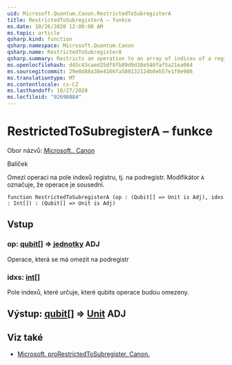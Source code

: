 ```yaml
---
uid: Microsoft.Quantum.Canon.RestrictedToSubregisterA
title: RestrictedToSubregisterA – funkce
ms.date: 10/26/2020 12:00:00 AM
ms.topic: article
qsharp.kind: function
qsharp.namespace: Microsoft.Quantum.Canon
qsharp.name: RestrictedToSubregisterA
qsharp.summary: Restricts an operation to an array of indices of a register, i.e., a subregister. The modifier `A` indicates that the operation is adjointable.
ms.openlocfilehash: d45c43caed35df8fb89d9d38e540faf5a21ea064
ms.sourcegitcommit: 29e0d88a30e4166fa580132124b0eb57e1f0e986
ms.translationtype: MT
ms.contentlocale: cs-CZ
ms.lasthandoff: 10/27/2020
ms.locfileid: "92698884"
---
```

# <a name="restrictedtosubregistera-function"></a>RestrictedToSubregisterA – funkce

Obor názvů: [Microsoft.. Canon](xref:Microsoft.Quantum.Canon)

Balíček [](https://nuget.org/packages/)


Omezí operaci na pole indexů registru, tj. na podregistr.
Modifikátor `A` označuje, že operace je sousední.

```qsharp
function RestrictedToSubregisterA (op : (Qubit[] => Unit is Adj), idxs : Int[]) : (Qubit[] => Unit is Adj)
```


## <a name="input"></a>Vstup

### <a name="op--qubit--unit-adj"></a>op: [qubit](xref:microsoft.quantum.lang-ref.qubit)[] => [jednotky](xref:microsoft.quantum.lang-ref.unit) ADJ

Operace, která se má omezit na podregistr


### <a name="idxs--int"></a>idxs: [int](xref:microsoft.quantum.lang-ref.int)[]

Pole indexů, které určuje, které qubits operace budou omezeny.



## <a name="output--qubit--unit-adj"></a>Výstup: [qubit](xref:microsoft.quantum.lang-ref.qubit)[] => [Unit](xref:microsoft.quantum.lang-ref.unit) ADJ



## <a name="see-also"></a>Viz také

- [Microsoft. proRestrictedToSubregister. Canon.](xref:Microsoft.Quantum.Canon.RestrictedToSubregister)